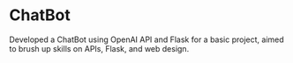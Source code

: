 # ChatBot
Developed a ChatBot using OpenAI API and Flask for a basic project, aimed to brush up skills on APIs, Flask, and web design.
